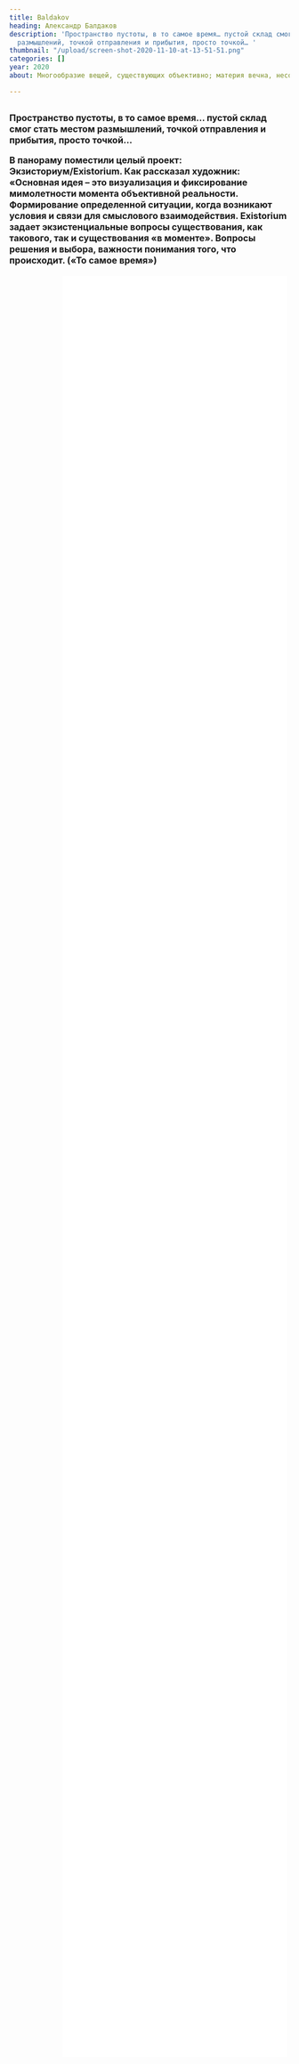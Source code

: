 ```yaml
---
title: Baldakov
heading: Александр Балдаков
description: 'Пространство пустоты, в то самое время… пустой склад смог стать местом
  размышлений, точкой отправления и прибытия, просто точкой… '
thumbnail: "/upload/screen-shot-2020-11-10-at-13-51-51.png"
categories: []
year: 2020
about: Многообразие вещей, существующих объективно; материя вечна, несотворима и неуничтожима;

---
```

<div>
<h2>
    <!-- пишите описание тут -->
<span style="font-size: 1rem;">Пространство пустоты, в то самое время… пустой склад смог стать местом размышлений, точкой отправления и прибытия, просто точкой… 

В панораму поместили целый проект: Экзисториум/Existorium. Как рассказал художник: «Основная идея – это визуализация и фиксирование мимолетности момента объективной реальности. Формирование определенной ситуации, когда возникают условия и связи для смыслового взаимодействия. Existorium задает экзистенциальные вопросы существования, как такового, так и существования «в моменте». Вопросы решения и выбора, важности понимания того, что происходит. («То самое время») </span>
</h2>
<iframe src="/boldakov/index.html" frameborder="0" scrolling="no" style="height: 80vh; width: 80%; margin: 0 10vw" allowfullscreen="true" webkitallowfullscreen="true" mozallowfullscreen="true"></iframe>
</div>